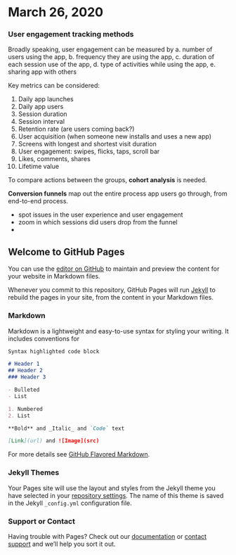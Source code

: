 # March 26, 2020

### User engagement tracking methods

Broadly speaking, user engagement can be measured by a. number of users using the app, b. frequency they are using the app, c. duration of each session use of the app, d. type of activities while using the app, e. sharing app with others

Key metrics can be considered:
1. Daily app launches
2. Daily app users
3. Session duration
4. Session interval
5. Retention rate (are users coming back?)
6. User acquisition (when someone new installs and uses a new app)
7. Screens with longest and shortest visit duration
8. User engagement: swipes, flicks, taps, scroll bar
9. Likes, comments, shares
10. Lifetime value

To compare actions between the groups, **cohort analysis** is needed.

**Conversion funnels** map out the entire process app users go through, from end-to-end process.
- spot issues in the user experience and user engagement
- zoom in which sessions did users drop from the funnel
- 

## Welcome to GitHub Pages

You can use the [editor on GitHub](https://github.com/kfquach/kfquach.github.io/edit/master/README.md) to maintain and preview the content for your website in Markdown files.

Whenever you commit to this repository, GitHub Pages will run [Jekyll](https://jekyllrb.com/) to rebuild the pages in your site, from the content in your Markdown files.

### Markdown

Markdown is a lightweight and easy-to-use syntax for styling your writing. It includes conventions for

```markdown
Syntax highlighted code block

# Header 1
## Header 2
### Header 3

- Bulleted
- List

1. Numbered
2. List

**Bold** and _Italic_ and `Code` text

[Link](url) and ![Image](src)
```

For more details see [GitHub Flavored Markdown](https://guides.github.com/features/mastering-markdown/).

### Jekyll Themes

Your Pages site will use the layout and styles from the Jekyll theme you have selected in your [repository settings](https://github.com/kfquach/kfquach.github.io/settings). The name of this theme is saved in the Jekyll `_config.yml` configuration file.

### Support or Contact

Having trouble with Pages? Check out our [documentation](https://help.github.com/categories/github-pages-basics/) or [contact support](https://github.com/contact) and we’ll help you sort it out.
